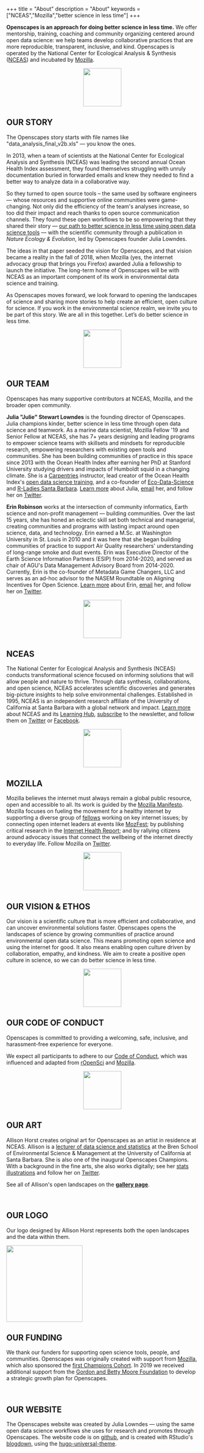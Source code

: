 +++
title = "About"
description = "About"
keywords = ["NCEAS","Mozilla","better science in less time"]
+++

**Openscapes is an approach for doing better science in less time.** We offer mentorship, training, coaching and community organizing centered around open data science: we help teams develop collaborative practices that are more reproducible, transparent, inclusive, and kind. Openscapes is operated by the National Center for Ecological Analysis & Synthesis ([NCEAS](/about#NCEAS)) and incubated by [Mozilla](/about#MOZILLA).

<center><img src="/img/horst_openscapes_arctic_squid.png" width="100px"></center>

## OUR STORY

The Openscapes story starts with file names like "data_analysis_final_v2b.xls" — you know the ones. 

In 2013, when a team of scientists at the National Center for Ecological Analysis and Synthesis (NCEAS) was leading the second annual Ocean Health Index assessment, they found themselves struggling with unruly documentation buried in forwarded emails and knew they needed to find a better way to analyze data in a collaborative way. 

So they turned to open source tools – the same used by software engineers — whose resources and supportive online communities were game-changing. Not only did the efficiency of the team's analyses increase, so too did their impact and reach thanks to open source communication channels. They found these open workflows to be so empowering that they shared their story — [our path to better science in less time using open data science tools](https://www.nature.com/articles/s41559-017-0160) — with the scientific community through a publication in *Nature Ecology & Evolution*, led by Openscapes founder Julia Lowndes. 

The ideas in that paper seeded the vision for Openscapes, and that vision became a reality in the fall of 2018, when Mozilla (yes, the internet advocacy group that brings you Firefox) awarded Julia a fellowship to launch the initiative. The long-term home of Openscapes will be with NCEAS as an important component of its work in environmental data science and training. 

As Openscapes moves forward, we look forward to opening the landscapes of science and sharing more stories to help create an efficient, open culture for science. If you work in the environmental science realm, we invite you to be part of this story. We are all in this together. Let’s do better science in less time.

<center><img src="/img/horst_openscapes_arctic_urchins.png" width="100px"></center>

## OUR TEAM

Openscapes has many supportive contributors at NCEAS, Mozilla, and the broader open community. 

**Julia "Julie" Stewart Lowndes** is the founding director of Openscapes. Julia champions kinder, better science in less time through open data science and teamwork. As a marine data scientist, Mozilla Fellow '19 and Senior Fellow at NCEAS, she has 7+ years designing and leading programs to empower science teams with skillsets and mindsets for reproducible research, empowering researchers with existing open tools and communities. She has been building communities of practice in this space since 2013 with the Ocean Health Index after earning her PhD at Stanford University studying drivers and impacts of Humboldt squid in a changing climate. She is a [Carpentries](https://carpentries.org/) instructor, lead creator of the Ocean Health Index's [open data science training](http://ohi-science.org/data-science-training/), and a co-founder of [Eco-Data-Science](http://eco-data-science.github.io/) and [R-Ladies Santa Barbara](https://www.meetup.com/rladies-santa-barbara/). [Learn more](http://jules32.github.io) about Julia, [email](mailto:lowndes@nceas.ucsb.edu) her, and follow her on [Twitter](https://twitter.com/juliesquid).

**Erin Robinson** works at the intersection of community informatics, Earth science and non-profit management — building communities. Over the last 15 years, she has honed an eclectic skill set both technical and managerial, creating communities and programs with lasting impact around open science, data, and technology. Erin earned a M.Sc. at Washington University in St. Louis in 2010 and it was here that she began building communities of practice to support Air Quality researchers' understanding of long-range smoke and dust events. Erin was Executive Director of the Earth Science Information Partners (ESIP) from 2014-2020, and served as chair of AGU's Data Management Advisory Board from 2014-2020. Currently, Erin is the co-founder of Metadata Game Changers, LLC and serves as an ad-hoc advisor to the NASEM Roundtable on Aligning Incentives for Open Science. [Learn more](http://erinrobinson.net/) about Erin, [email](mailto:erinmr@gmail.com) her, and follow her on [Twitter](https://twitter.com/connector_erin).

<center><img src="/img/horst_openscapes_arctic_crab.png" width="100px"></center>

## NCEAS

The National Center for Ecological Analysis and Synthesis (NCEAS) conducts transformational science focused on informing solutions that will allow people and nature to thrive. Through data synthesis, collaborations, and open science, NCEAS accelerates scientific discoveries and generates big-picture insights to help solve environmental challenges. Established in 1995, NCEAS is an independent research affiliate of the University of California at Santa Barbara with a global network and impact. [Learn more](https://www.nceas.ucsb.edu/) about NCEAS and its [Learning Hub](https://nceas.ucsb.edu/learning-hub), [subscribe](http://ucsb.us12.list-manage1.com/subscribe?u=d7494403ed9d8c97a5479f0d4&id=bbef3949b4) to the newsletter, and follow them on [Twitter](https://twitter.com/nceas) or [Facebook](https://www.facebook.com/NCEASUCSB/).

<center><img src="/img/horst_openscapes_arctic_narwhal.png" width="100px"></center>

## MOZILLA

Mozilla believes the internet must always remain a global public resource, open and accessible to all. Its work is guided by the [Mozilla Manifesto](https://www.mozilla.org/en-US/about/manifesto/). Mozilla focuses on fueling the movement for a healthy internet by supporting a diverse group of [fellows](https://foundation.mozilla.org/fellowships/directory) working on key internet issues; by connecting open internet leaders at events like [MozFest](https://mozillafestival.org/); by publishing critical research in the [Internet Health Report](https://internethealthreport.org/2018/); and by rallying citizens around advocacy issues that connect the wellbeing of the internet directly to everyday life. Follow Mozilla on [Twitter](https://twitter.com/mozilla).

<center><img src="/img/horst_openscapes_arctic_puffins.png" width="100px"></center>


## OUR VISION & ETHOS

Our vision is a scientific culture that is more efficient and collaborative, and can uncover environmental solutions faster. Openscapes opens the landscapes of science by growing communities of practice around environmental open data science. This means promoting open science and using the internet for good. It also means enabling open culture driven by collaboration, empathy, and kindness. We aim to create a positive open culture in science, so we can do better science in less time.

<center><img src="/img/horst_openscapes_arctic_ship.png" width="100px"></center>

## OUR CODE OF CONDUCT

Openscapes is committed to providing a welcoming, safe, inclusive, and harassment-free experience for everyone.

We expect all participants to adhere to our [Code of Conduct](/code-of-conduct), which was influenced and adapted from [rOpenSci](https://ropensci.org/code-of-conduct/) and [Mozilla](https://www.mozilla.org/en-US/about/governance/policies/participation/).

<center><img src="/img/horst_openscapes_arctic_humpback.png" width="100px"></center>

## OUR ART

Allison Horst creates original art for Openscapes as an artist in residence at NCEAS. Allison is a [lecturer of data science and statistics](https://www.bren.ucsb.edu/people/Faculty/allison_horst.htm) at the Bren School of Environmental Science & Management at the University of California at Santa Barbara. She is also one of the inaugural Openscapes Champions. With a background in the fine arts, she also works digitally; see her [stats illustrations](https://github.com/allisonhorst/stats-illustrations) and follow her on [Twitter](https://twitter.com/allison_horst). 

See all of Allison's open landscapes on the [**gallery page**](/gallery).

<br>

## OUR LOGO

Our logo designed by Allison Horst represents both the open landscapes and the data within them. 

<img src="/img/openscapes_hex_design_final_correct_dimensions.png" width="200px">

<br>

## OUR FUNDING

We thank our funders for supporting open science tools, people, and communities. Openscapes was originally created with support from [Mozilla](https://www.mozilla.org), which also sponsored the [first Champions Cohort](/cohorts). In 2019 we received additional support from the [Gordon and Betty Moore Foundation](https://www.moore.org/) to develop a strategic growth plan for Openscapes.

<br>

## OUR WEBSITE

The Openscapes website was created by Julia Lowndes — using the same open data science workflows she uses for research and promotes through Openscapes. The website code is on [github](https://github.com/openscapes/website), and is created with RStudio's [blogdown](https://bookdown.org/yihui/blogdown/), using the [hugo-universal-theme](https://themes.gohugo.io//theme/hugo-universal-theme/).

<br> 